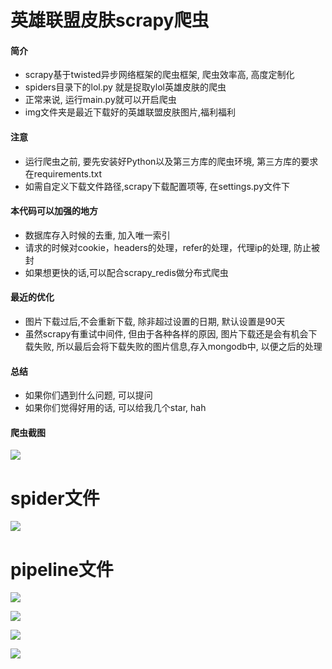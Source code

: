 # 英雄联盟皮肤scrapy爬虫



#### 简介
- scrapy基于twisted异步网络框架的爬虫框架, 爬虫效率高, 高度定制化
- spiders目录下的lol.py 就是捉取ylol英雄皮肤的爬虫
- 正常来说, 运行main.py就可以开启爬虫
- img文件夹是最近下载好的英雄联盟皮肤图片,福利福利

#### 注意
- 运行爬虫之前, 要先安装好Python以及第三方库的爬虫环境, 第三方库的要求在requirements.txt
- 如需自定义下载文件路径,scrapy下载配置项等, 在settings.py文件下

#### 本代码可以加强的地方
- 数据库存入时候的去重, 加入唯一索引
- 请求的时候对cookie，headers的处理，refer的处理，代理ip的处理, 防止被封
- 如果想更快的话,可以配合scrapy_redis做分布式爬虫

#### 最近的优化
- 图片下载过后,不会重新下载, 除非超过设置的日期, 默认设置是90天
- 虽然scrapy有重试中间件, 但由于各种各样的原因, 图片下载还是会有机会下载失败, 
  所以最后会将下载失败的图片信息,存入mongodb中, 以便之后的处理

#### 总结
- 如果你们遇到什么问题, 可以提问
- 如果你们觉得好用的话, 可以给我几个star, hah 

#### 爬虫截图

![](https://i.imgur.com/2BVaN2H.jpg)
# spider文件
![](https://i.imgur.com/rHgNOji.jpg)
# pipeline文件
![](https://i.imgur.com/kWwxKwI.jpg)

![](https://i.imgur.com/bCNeTgZ.jpg)

![](https://i.imgur.com/7Kz2rnZ.jpg)

![](https://i.imgur.com/j282aWs.jpg)
